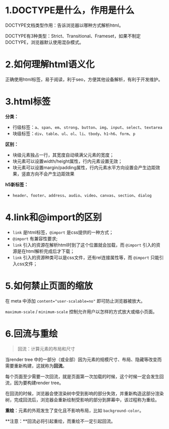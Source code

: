 # 1.DOCTYPE是什么，作用是什么

DOCTYPE文档类型作用：告诉浏览器以哪种方式解析html。

DOCTYPE有3种类型：Strict、Transitional、Frameset，如果不制定DOCTYPE，浏览器默认使用混杂模式。

# 2.如何理解html语义化

正确使用html标签，易于阅读，利于seo，方便其他设备解析，有利于开发维护。

# 3.html标签

**分类：**

* 行级标签：`a`、`span`、`em`、`strong`、`button`、`img`、`input`、`select`、`textarea`
* 块级标签：`div`、`table`、`ul`、`ol`、`li`、`tbody`、`h1~h6`、`form`、`p`

**区别：**

* 块级元素独占一行，其宽度自动填满父元素的宽度；
* 块元素可以设置width/height属性，行内元素设置无效；
* 块元素可以设置margin/padding属性，行内元素水平方向设置会产生边距效果，竖直方向不会产生边距效果

**h5新标签：**

* `header`、`footer`、`address`、`audio`、`video`、`canvas`、`section`、`dialog`

# 4.link和@import的区别

* `link` 是html标签，`@import` 是css提供的一种方式；
* `@import` 有兼容性要求;
* `link` 引入的资源在解析html时到了这个位置就会加载，而 `@import` 引入的资源是在html解析完成后才下载；
* `link` 引入的资源种类可以是css文件，还有rel连接属性等，而 `@import` 只能引入css文件；

# 5.如何禁止页面的缩放

在 meta 中添加 `content="user-scalable=no"` 即可防止浏览器被放大。

`maximum-scale` / `minimum-scale`  控制允许用户以怎样的方式放大或缩小页面。

# 6.回流与重绘

>  回流：计算元素的布局和尺寸

当render tree 中的一部分（或全部）因为元素的规模尺寸、布局、隐藏等改变而需要重新构建，这就称为**回流**。

每个页面至少需要一次回流，就是页面第一次加载的时候，这个时候一定会发生回流，因为要构建render tree。

在回流的时候，浏览器会使渲染树中受到影响的部分失效，并重新构造这部分渲染树，完成回流后，浏览器会重新绘制受影响的部分到屏幕中，该过程称为重绘。

**重绘**：元素的外观发生了变化且不影响布局，比如 `background-color`。

**注意：**回流必将引起重绘，而重绘不一定引起回流。